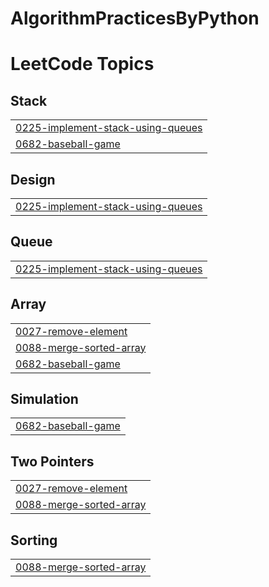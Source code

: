 # AlgorithmPracticesByPython
<!---LeetCode Topics Start-->
# LeetCode Topics
## Stack
|  |
| ------- |
| [0225-implement-stack-using-queues](https://github.com/startFromHere/AlgorithmPracticesInPython/tree/master/0225-implement-stack-using-queues) |
| [0682-baseball-game](https://github.com/startFromHere/AlgorithmPracticesInPython/tree/master/0682-baseball-game) |
## Design
|  |
| ------- |
| [0225-implement-stack-using-queues](https://github.com/startFromHere/AlgorithmPracticesInPython/tree/master/0225-implement-stack-using-queues) |
## Queue
|  |
| ------- |
| [0225-implement-stack-using-queues](https://github.com/startFromHere/AlgorithmPracticesInPython/tree/master/0225-implement-stack-using-queues) |
## Array
|  |
| ------- |
| [0027-remove-element](https://github.com/startFromHere/AlgorithmPracticesInPython/tree/master/0027-remove-element) |
| [0088-merge-sorted-array](https://github.com/startFromHere/AlgorithmPracticesInPython/tree/master/0088-merge-sorted-array) |
| [0682-baseball-game](https://github.com/startFromHere/AlgorithmPracticesInPython/tree/master/0682-baseball-game) |
## Simulation
|  |
| ------- |
| [0682-baseball-game](https://github.com/startFromHere/AlgorithmPracticesInPython/tree/master/0682-baseball-game) |
## Two Pointers
|  |
| ------- |
| [0027-remove-element](https://github.com/startFromHere/AlgorithmPracticesInPython/tree/master/0027-remove-element) |
| [0088-merge-sorted-array](https://github.com/startFromHere/AlgorithmPracticesInPython/tree/master/0088-merge-sorted-array) |
## Sorting
|  |
| ------- |
| [0088-merge-sorted-array](https://github.com/startFromHere/AlgorithmPracticesInPython/tree/master/0088-merge-sorted-array) |
<!---LeetCode Topics End-->